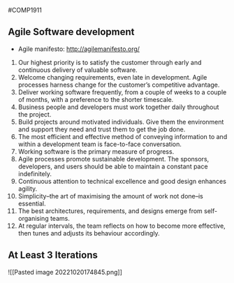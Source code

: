 #COMP1911
## Agile Software development
- Agile manifesto: http://agilemanifesto.org/
1. Our highest priority is to satisfy the customer through early and continuous delivery of valuable software.
2. Welcome changing requirements, even late in development. Agile processes harness change for the customer’s competitive advantage.
3. Deliver working software frequently, from a couple of weeks to a couple of months, with a preference to the shorter timescale.
4. Business people and developers must work together daily throughout the project.
5. Build projects around motivated individuals. Give them the environment and support they need and trust them to get the job done.
6. The most efficient and effective method of conveying information to and within a development team is face-to-face conversation.
7. Working software is the primary measure of progress.
8. Agile processes promote sustainable development. The sponsors, developers, and users should be able to maintain a constant pace indefinitely.
9. Continuous attention to technical excellence and good design enhances agility.
10. Simplicity–the art of maximising the amount of work not done–is essential.
11. The best architectures, requirements, and designs emerge from self-organising teams.
12. At regular intervals, the team reflects on how to become more effective, then tunes and adjusts its behaviour accordingly.
## At Least 3 Iterations
![[Pasted image 20221020174845.png]]


















